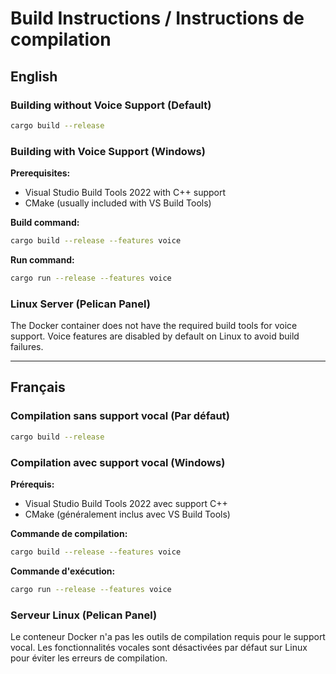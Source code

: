 # Build Instructions / Instructions de compilation

## English

### Building without Voice Support (Default)
```bash
cargo build --release
```

### Building with Voice Support (Windows)

**Prerequisites:**
- Visual Studio Build Tools 2022 with C++ support
- CMake (usually included with VS Build Tools)

**Build command:**
```bash
cargo build --release --features voice
```

**Run command:**
```bash
cargo run --release --features voice
```

### Linux Server (Pelican Panel)
The Docker container does not have the required build tools for voice support.
Voice features are disabled by default on Linux to avoid build failures.

---

## Français

### Compilation sans support vocal (Par défaut)
```bash
cargo build --release
```

### Compilation avec support vocal (Windows)

**Prérequis:**
- Visual Studio Build Tools 2022 avec support C++
- CMake (généralement inclus avec VS Build Tools)

**Commande de compilation:**
```bash
cargo build --release --features voice
```

**Commande d'exécution:**
```bash
cargo run --release --features voice
```

### Serveur Linux (Pelican Panel)
Le conteneur Docker n'a pas les outils de compilation requis pour le support vocal.
Les fonctionnalités vocales sont désactivées par défaut sur Linux pour éviter les erreurs de compilation.
